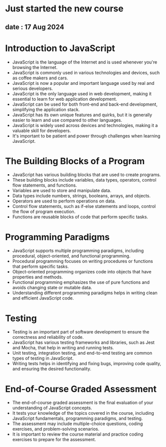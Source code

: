 # Just started the new course

## date : 17 Aug 2024

# Introduction to JavaScript

- JavaScript is the language of the Internet and is used whenever you're browsing the Internet.
- JavaScript is commonly used in various technologies and devices, such as coffee makers and cars.
- JavaScript is now a popular and important language used by real and serious developers.
- JavaScript is the only language used in web development, making it essential to learn for web application development.
- JavaScript can be used for both front-end and back-end development, simplifying the application stack.
- JavaScript has its own unique features and quirks, but it is generally easier to learn and use compared to other languages.
- JavaScript is widely used across devices and technologies, making it a valuable skill for developers.
- It's important to be patient and power through challenges when learning JavaScript.

# The Building Blocks of a Program

- JavaScript has various building blocks that are used to create programs.
- These building blocks include variables, data types, operators, control flow statements, and functions.
- Variables are used to store and manipulate data.
- Data types include numbers, strings, booleans, arrays, and objects.
- Operators are used to perform operations on data.
- Control flow statements, such as if-else statements and loops, control the flow of program execution.
- Functions are reusable blocks of code that perform specific tasks.

# Programming Paradigms

- JavaScript supports multiple programming paradigms, including procedural, object-oriented, and functional programming.
- Procedural programming focuses on writing procedures or functions that perform specific tasks.
- Object-oriented programming organizes code into objects that have properties and methods.
- Functional programming emphasizes the use of pure functions and avoids changing state or mutable data.
- Understanding different programming paradigms helps in writing clean and efficient JavaScript code.

# Testing

- Testing is an important part of software development to ensure the correctness and reliability of code.
- JavaScript has various testing frameworks and libraries, such as Jest and Mocha, that help in writing and running tests.
- Unit testing, integration testing, and end-to-end testing are common types of testing in JavaScript.
- Writing tests helps in identifying and fixing bugs, improving code quality, and ensuring the desired functionality.

# End-of-Course Graded Assessment

- The end-of-course graded assessment is the final evaluation of your understanding of JavaScript concepts.
- It tests your knowledge of the topics covered in the course, including JavaScript fundamentals, programming paradigms, and testing.
- The assessment may include multiple-choice questions, coding exercises, and problem-solving scenarios.
- It is important to review the course material and practice coding exercises to prepare for the assessment.